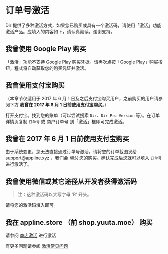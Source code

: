 # 订单号激活

Dir 提供了多种激活方式，如果您已购买或具有一个激活码，请使用「激活」功能激活产品。应填入的内容如下，请认真阅读，谢谢支持。

## 我曾使用 Google Play 购买
「激活」功能不支持 Google Play 购买凭据。请再次点按「Google Play」购买按钮，程式将自动获取您的购买凭证并激活。

## 我曾使用支付宝购买
（本章节仅适用于 2017 年 6 月 1 日及之后支付宝购买用户，之前购买的用户请参阅下方 **我曾在 2017 年 6 月 1 日前使用支付宝购买**。）

打开支付宝。找到您的账单（可以尝试搜索 `Dir`、`Dir Pro Version` 等）。在订单详情页复制 `订单号` 或 商户订单号 到「激活」框即可完成激活。

## 我曾在 2017 年 6 月 1 日前使用支付宝购买
由于系统变更，您无法直接通过订单号激活。请将您的订单截图发给 [support@appline.xyz](mailto:support@appline.xyz) ，我们会 *确认* 您的购买。确认完成后您就可以填入 `订单号` 进行激活了。

## 我曾使用微信或其它途径从开发者获得激活码
> 注：这种激活码以大写字母 'R' 开头。

请将您的激活码填入即可。

## 我在 appline.store （前 shop.yuuta.moe） 购买
请参阅 [商店激活](/zh-hans/activate-store) 进行激活

有更多问题请参阅 [激活常见问题](/zh-hans/activate-faq)
